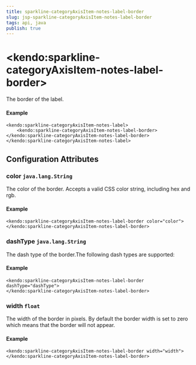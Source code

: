 ```yaml
---
title: sparkline-categoryAxisItem-notes-label-border
slug: jsp-sparkline-categoryAxisItem-notes-label-border
tags: api, java
publish: true
---
```


# \<kendo:sparkline-categoryAxisItem-notes-label-border\>

The border of the label.

#### Example
    <kendo:sparkline-categoryAxisItem-notes-label>
        <kendo:sparkline-categoryAxisItem-notes-label-border></kendo:sparkline-categoryAxisItem-notes-label-border>
    </kendo:sparkline-categoryAxisItem-notes-label>

## Configuration Attributes

### color `java.lang.String`

The color of the border. Accepts a valid CSS color string, including hex and rgb.

#### Example
    <kendo:sparkline-categoryAxisItem-notes-label-border color="color">
    </kendo:sparkline-categoryAxisItem-notes-label-border>

### dashType `java.lang.String`

The dash type of the border.The following dash types are supported:

#### Example
    <kendo:sparkline-categoryAxisItem-notes-label-border dashType="dashType">
    </kendo:sparkline-categoryAxisItem-notes-label-border>

### width `float`

The width of the border in pixels. By default the border width is set to zero which means that the border will not appear.

#### Example
    <kendo:sparkline-categoryAxisItem-notes-label-border width="width">
    </kendo:sparkline-categoryAxisItem-notes-label-border>

 
